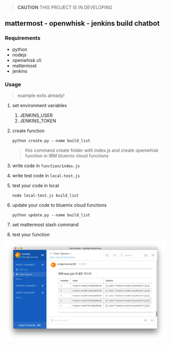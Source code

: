 > **CAUTION** THIS PROJECT IS IN DEVELOPING
## mattermost - openwhisk - jenkins build chatbot

### Requirements
- python
- nodejs
- openwhisk cli
- mattermost
- jenkins

### Usage
> example exits already!
1. set environment variables
    1. JENKINS_USER
    2. JENKINS_TOKEN

1. create function
    ```
    python create.py --name build_list 
    ```
    > this command create folder with index.js and 
    create openwhisk function in IBM bluemix cloud functions
    
2. write code in `function/index.js`
3. write test code in `local-test.js`
4. test your code in local
    ```
    node local-test.js build_list
    ```
5. update your code to bluemix cloud functions
    ```
    python update.py --name build_list
    ```
6. set mattermost slash command
7. test your function

![screenshot](./assets/screenshot.png)